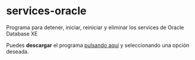 # services-oracle
Programa para detener, iniciar, reiniciar y eliminar los services de Oracle Database XE

Puedes **descargar** el programa [pulsando aquí](https://github.com/16maniatic/services-oracle/releases) y seleccionando una opción deseada.
